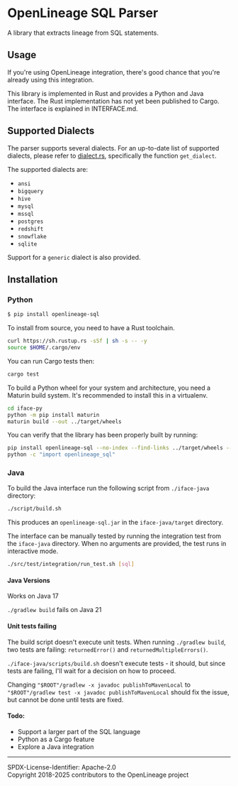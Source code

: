 # OpenLineage SQL Parser

A library that extracts lineage from SQL statements. 

## Usage

If you're using OpenLineage integration, there's good chance that you're already using this integration.

This library is implemented in Rust and provides a Python and Java interface. The Rust implementation has not yet been published to Cargo.
The interface is explained in INTERFACE.md.

## Supported Dialects

The parser supports several dialects. For an up-to-date list of supported dialects, please refer to [dialect.rs](impl/src/dialect.rs), specifically the function `get_dialect`.

The supported dialects are:

* `ansi`
* `bigquery`
* `hive`
* `mysql`
* `mssql`
* `postgres`
* `redshift`
* `snowflake`
* `sqlite`

Support for a `generic` dialect is also provided.

## Installation

### Python

```bash
$ pip install openlineage-sql 
```

To install from source, you need to have a Rust toolchain.

```bash
curl https://sh.rustup.rs -sSf | sh -s -- -y
source $HOME/.cargo/env
```

You can run Cargo tests then:

```bash
cargo test
```

To build a Python wheel for your system and architecture, you need a Maturin build system.
It's recommended to install this in a virtualenv.

```bash
cd iface-py
python -m pip install maturin
maturin build --out ../target/wheels
```

You can verify that the library has been properly built by running:

```bash
pip install openlineage-sql --no-index --find-links ../target/wheels --force-reinstall
python -c "import openlineage_sql"
```

### Java

To build the Java interface run the following script from `./iface-java` directory:

```bash
./script/build.sh
```

This produces an `openlineage-sql.jar` in the `iface-java/target` directory.

The interface can be manually tested by running the integration test from the `iface-java` directory. When no arguments are provided, the test runs in interactive mode.

```bash
./src/test/integration/run_test.sh [sql]
```

#### Java Versions
Works on Java 17

`./gradlew build` fails on Java 21

#### Unit tests failing

The build script doesn't execute unit tests.
When running `./gradlew build`, two tests are failing: `returnedError()` and `returnedMultipleErrors()`.

`./iface-java/scripts/build.sh` doesn't execute tests - it should, but since tests are failing, I'll wait for a decision
on how to proceed.

Changing 
`"$ROOT"/gradlew -x javadoc publishToMavenLocal` 
to 
`"$ROOT"/gradlew test -x javadoc publishToMavenLocal` should fix the issue, but cannot be done until tests are fixed.

#### Todo:
* Support a larger part of the SQL language 
* Python as a Cargo feature
* Explore a Java integration

----
SPDX-License-Identifier: Apache-2.0\
Copyright 2018-2025 contributors to the OpenLineage project
